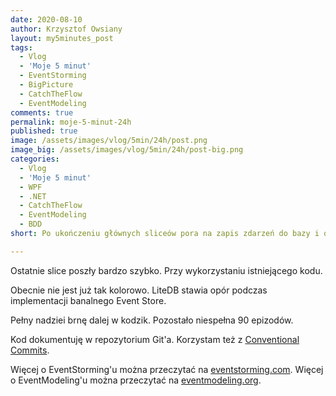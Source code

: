 ```yaml
---
date: 2020-08-10
author: Krzysztof Owsiany
layout: my5minutes_post
tags:
  - Vlog
  - 'Moje 5 minut'
  - EventStorming
  - BigPicture
  - CatchTheFlow
  - EventModeling
comments: true
permalink: moje-5-minut-24h
published: true
image: /assets/images/vlog/5min/24h/post.png
image_big: /assets/images/vlog/5min/24h/post-big.png
categories:
  - Vlog
  - 'Moje 5 minut'
  - WPF
  - .NET
  - CatchTheFlow
  - EventModeling
  - BDD
short: Po ukończeniu głównych sliceów pora na zapis zdarzeń do bazy i odczytywanie. To początek tej godziny. Po ukończeniu zajmę się kolejnymi sliceami.

---
```

Ostatnie slice poszły bardzo szybko. Przy wykorzystaniu istniejącego kodu.

Obecnie nie jest już tak kolorowo. LiteDB stawia opór podczas implementacji banalnego Event Store.

Pełny nadziei brnę dalej w kodzik. Pozostało niespełna 90 epizodów.

Kod dokumentuję w repozytorium Git'a. Korzystam też z [Conventional Commits](https://www.conventionalcommits.org/en/v1.0.0/).

Więcej o EventStorming'u można przeczytać na [eventstorming.com](https://www.eventstorming.com).
Więcej o EventModeling'u można przeczytać na [eventmodeling.org](https://eventmodeling.org).